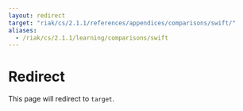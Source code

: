 ```yaml
---
layout: redirect
target: "riak/cs/2.1.1/references/appendices/comparisons/swift/"
aliases:
  - /riak/cs/2.1.1/learning/comparisons/swift
---
```


# Redirect

This page will redirect to `target`.

